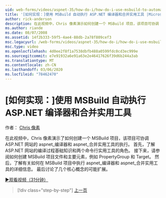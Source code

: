 ```yaml
---
uid: web-forms/videos/aspnet-35/how-do-i/how-do-i-use-msbuild-to-automate-the-aspnet-compiler-and-merge-utilities
title: '[如何实现：]使用 MSBuild 自动执行 ASP.NET 编译器和合并实用工具 |Microsoft Docs'
author: rick-anderson
description: 在此视频中，Chris 像素演示如何创建一个 MSBuild 项目，该项目可协调 ASP 的 aspnet_compiler 和 aspnet_merge 实用工具的执行。
ms.author: riande
ms.date: 08/07/2008
ms.assetid: 14f2b333-59f5-4ae4-88db-2a78f809cef3
msc.legacyurl: /web-forms/videos/aspnet-35/how-do-i/how-do-i-use-msbuild-to-automate-the-aspnet-compiler-and-merge-utilities
msc.type: video
ms.openlocfilehash: 4d0ee2f8f1a7538dbfb488a0599fdc0cd3ec999e
ms.sourcegitcommit: e7e91932a6e91a63e2e46417626f39d6b244a3ab
ms.translationtype: MT
ms.contentlocale: zh-CN
ms.lasthandoff: 03/06/2020
ms.locfileid: "78462470"
---
```

# <a name="how-do-i-use-msbuild-to-automate-the-aspnet-compiler-and-merge-utilities"></a>[如何实现：]使用 MSBuild 自动执行 ASP.NET 编译器和合并实用工具

作者： [Chris 像素](https://twitter.com/chrispels)

在此视频中，Chris 像素演示了如何创建一个 MSBuild 项目，该项目可协调 ASP.NET 网站的 aspnet\_编译器和 aspnet\_合并实用工具的执行。 首先，了解 ASP.NET 网站的编译过程基础知识和两个命令行实用工具的角色。 接下来，请参阅如何创建 MSBuild 项目文件和主要元素，例如 PropertyGroup 和 Target。 然后，了解有关如何在 MSBuild 项目中执行 aspnet\_编译器和 aspnet\_合并实用工具的详细信息。 最后讨论了几个核心概念的可能扩展。

[&#9654;观看视频（31分钟）](https://channel9.msdn.com/Blogs/ASP-NET-Site-Videos/how-do-i-use-msbuild-to-automate-the-aspnet-compiler-and-merge-utilities)

> [!div class="step-by-step"]
> [上一页](how-do-i-serialize-a-graph-with-the-entity-framework.md)
